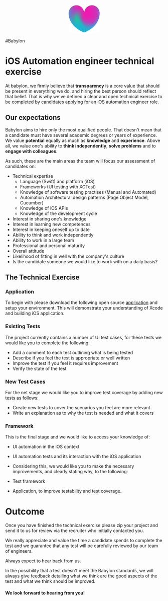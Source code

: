 <p align="center">
<img src="../logo.png">
</p>

#Babylon 
# iOS Automation engineer technical exercise

At babylon, we firmly believe that **transparency** is a core value that should be present in everything we do, and hiring the best person should reflect that belief. That is why we've defined a clear and open technical exercise to be completed by candidates applying for an iOS automation engineer role. 

## Our expectations

Babylon aims to hire only the most qualified people. That doesn't mean that a candidate must have several academic degrees or years of experience. We value **potential** equally as much as **knowledge** and **experience**. Above all, we value one's ability to **think independently**, **solve problems** and to **engage with colleagues**.

As such, these are the main areas the team will focus our assessment of candidates on:

- Technical expertise
   - Language (Swift) and platform (iOS)
   - Frameworks (UI testing with XCTest)
   - Knowledge of software testing practises (Manual and Automated)
   - Automation Architectural design patterns (Page Object Model, Cucumber)
   - Knowledge of iOS APIs
   - Knowledge of the development cycle
- Interest in sharing one's knowledge
- Interest in learning new competences
- Interest in keeping oneself up to date
- Ability to think and work independently
- Ability to work in a large team
- Professional and personal maturity
- Overall attitude
- Likelihood of fitting in well with the company's culture
- Is the candidate someone we would like to work with on a daily basis?

## The Technical Exercise

### Application

To begin with please download the following open source [application](https://github.com/khoren93/SwiftHub) and setup your environment. This will demonstrate your understanding of Xcode and building iOS application.

### Existing Tests

The project currently contains a number of UI test cases, for these tests we would like you to complete the following:

- Add a comment to each test outlining what is being tested
- Describe if you feel the test is appropriate or well written
- Improve the test if you feel it requires improvement
- Verify the state of the test

### New Test Cases

For the net stage we would like you to improve test coverage by adding new tests as follows:

- Create new tests to cover the scenarios you feel are more relevant
- Write an explanation as to why the test is needed and what it covers

### Framework

This is the final stage and we would like to access your knowledge of:
- UI automation in the iOS context
- UI automation tests and its interaction with the iOS application

- Considering this, we would like you to make the necessary improvements, and clearly stating why, to the following:
 - Test framework
 - Application, to improve testability and test coverage.

 
# Outcome

Once you have finished the technical exercise please zip your project and send it to us for review via the recruiter who initially contacted you.

We really appreciate and value the time a candidate spends to complete the test and we guarantee that any test will be carefully reviewed by our team of engineers. 

Always expect to hear back from us.

In the possibility that a test doesn't meet the Babylon standards, we will always give feedback detailing what we think are the good aspects of the test and what we think should be improved.

#### We look forward to hearing from you!


